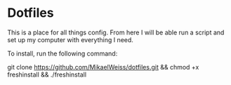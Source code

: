 # Dotfiles

This is a place for all things config.
From here I will be able run a script and set up my computer with everything I need.

To install, run the following command:

git clone https://github.com/MikaelWeiss/dotfiles.git && chmod +x freshinstall && ./freshinstall
